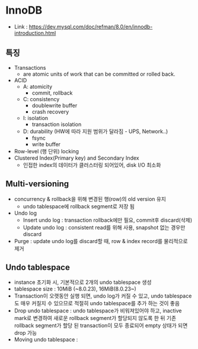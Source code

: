 # InnoDB
* Link : https://dev.mysql.com/doc/refman/8.0/en/innodb-introduction.html

## 특징
- Transactions
  - are atomic units of work that can be committed or rolled back.
- ACID
  - A: atomicity
    - commit, rollback
  - C: consistency
    - doublewrite buffer
    - crash recovery
  - I: isolation
    - transaction isolation
  - D: durability (HW에 따라 지원 범위가 달라짐 - UPS, Network..)
    - fsync
    - write buffer
- Row-level (행 단위) locking
- Clustered Index(Primary key) and Secondary Index
  - 인접한 index의 데이터가 클러스터링 되어있어, disk I/O 최소화


## Multi-versioning
- concurrency & rollback을 위해 변경된 행(row)의 old version 유지
  - undo tablespace에 rollback segment로 저장 됨
- Undo log
  - Insert undo log : transaction rollback에만 필요, commit후 discard(삭제)
  - Update undo log : consistent read를 위해 사용, snapshot 없는 경우만 discard
- Purge : update undo log를 discard할 때, row & index record를 물리적으로 제거

## Undo tablespace
- instance 초기화 시, 기본적으로 2개의 undo tablespace 생성
- tablespace size : 10MiB (~8.0.23), 16MiB(8.0.23~)
- Transaction이 오랫동안 실행 되면, undo log가 커질 수 있고, undo tablespace도 매우 커질지 수 있으므로 적절히 undo tablespace를 추가 하는 것이 좋음
- Drop undo tablespace : undo tablespace가 비워져있어야 하고, inactive mark로 변경하여 새로운 rollback segment가 할당되지 않도록 한 뒤 기존 rollback segment가 할당 된 transaction이 모두 종료되어 empty 상태가 되면 drop 가능
- Moving undo tablespace : 